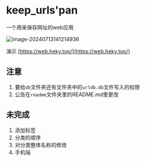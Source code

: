# keep_urls'pan
一个用来保存网址的web应用



![image-20240713141214936](https://pan.heky.top/d/博客图片/image-20240713141214936.png)

演示 [https://web.heky.top/](https://web.heky.top/)

## 注意
1. 要给`db`文件夹还有文件夹中的`urldb.db`文件写入的权限
2. 公告在`readme`文件夹里的README.md里更改



## 未完成

1. 添加标签
2. 分类的顺序
3. 对分类整体名称的修改
4. 手机端